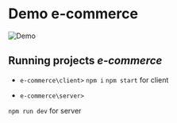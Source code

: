 # Demo e-commerce

![Demo](/video//demo.gif)


## Running projects *e-commerce*

- `e-commerce\client>`
 `npm i`
 `npm start` for client

- `e-commerce\server>`

 `npm run dev` for server
